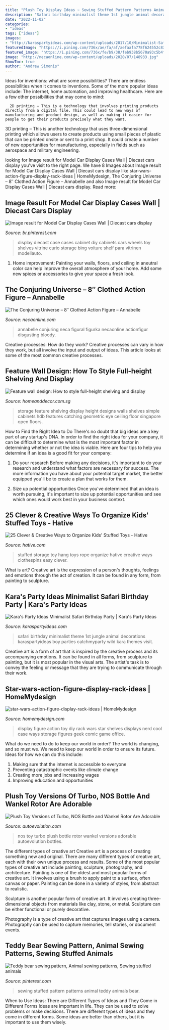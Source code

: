 ```yaml
---
title: "Plush Toy Display Ideas ~ Sewing Stuffed Pattern Patterns Animal Teddy Animals Bear"
description: "Safari birthday minimalist theme 1st jungle animal decorations karaspartyideas boy parties catchmyparty wild kara themes visit"
date: "2022-11-02"
categories:
- "ideas"
tags: ["ideas"]
images:
- "http://karaspartyideas.com/wp-content/uploads/2017/10/Minimalist-Safari-Birthday-Party-via-Karas-Party-Ideas-KarasPartyIdeas.com11.jpg"
featuredImage: "https://i.pinimg.com/736x/ae/fa/af/aefaafa778f624552c839d19a182837a.jpg"
featured_image: "https://i.pinimg.com/736x/fe/b9/38/feb938b5670a93c5b4ffda9276e58b31.jpg"
image: "http://necaonline.com/wp-content/uploads/2020/07/148933.jpg"
ShowToc: true
author: "Andrew Simonis"
---
```



Ideas for inventions: what are some possibilities?
There are endless possibilities when it comes to inventions. Some of the more popular ideas include:
The internet, home automation, and improving healthcare. Here are a few other possibilities that may come to mind: 

      2D printing – This is a technology that involves printing products directly from a digital file. This could lead to new ways of manufacturing and product design, as well as making it easier for people to get their products precisely what they want.
3D printing – This is another technology that uses three-dimensional printing which allows users to create products using small pieces of plastic that can be printed onsite or sent to a print shop. It could create a number of new opportunities for manufacturing, especially in fields such as aerospace and military engineering.

	

		
looking for Image result for Model Car Display Cases Wall | Diecast cars display you've visit to the right page. We have 8 Images about Image result for Model Car Display Cases Wall | Diecast cars display like star-wars-action-figure-display-rack-ideas | HomeMydesign, The Conjuring Universe – 8″ Clothed Action Figure – Annabelle and also Image result for Model Car Display Cases Wall | Diecast cars display. Read more:
		
    
## Image Result For Model Car Display Cases Wall | Diecast Cars Display

<img loading=lazy src="https://i.pinimg.com/736x/ae/fa/af/aefaafa778f624552c839d19a182837a.jpg" onerror="this.onerror=null;this.src='https://tse3.mm.bing.net/th?id=OIP.J6uNA2s8EKmqloCEXpLn7QHaLI&amp;pid=15.1';" alt="Image result for Model Car Display Cases Wall | Diecast cars display">

_Source: br.pinterest.com_

>display diecast case cases cabinet diy cabinets cars wheels toy shelves vitrine curio storage bing voiture shelf para vitrinen modellauto. 

	

1. Home improvement: Painting your walls, floors, and ceiling in aneutral color can help improve the overall atmosphere of your home. Add some new spices or accessories to give your space a fresh look. 

    
## The Conjuring Universe – 8″ Clothed Action Figure – Annabelle

<img loading=lazy src="http://necaonline.com/wp-content/uploads/2020/07/148933.jpg" onerror="this.onerror=null;this.src='https://tse1.mm.bing.net/th?id=OIP.4ReigL241mgdQ9CKTaPN9gHaLG&amp;pid=15.1';" alt="The Conjuring Universe – 8″ Clothed Action Figure – Annabelle">

_Source: necaonline.com_

>annabelle conjuring neca figural figurka necaonline actionfigur disgusting bloody. 

	

Creative processes: How do they work?
Creative processes can vary in how they work, but all involve the input and output of ideas. This article looks at some of the most common creative processes.

    
## Feature Wall Design: How To Style Full-height Shelving And Display

<img loading=lazy src="https://www.homeanddecor.com.sg/sites/default/files/blog/2017/06/65658-54469-one-one.jpg" onerror="this.onerror=null;this.src='https://tse3.mm.bing.net/th?id=OIP.MzgXw7UvK90lfPU7b02JywHaLG&amp;pid=15.1';" alt="Feature wall design: How to style full-height shelving and display">

_Source: homeanddecor.com.sg_

>storage feature shelving display height designs walls shelves simple cabinets hdb features catching geometric eye ceiling floor singapore open floors. 

	

How to Find the Right Idea to Do
There's no doubt that big ideas are a key part of any startup's DNA. In order to find the right idea for your company, it can be difficult to determine what is the most important factor in determining whether or not the idea is viable. Here are four tips to help you determine if an idea is a good fit for your company:
1. Do your research
 Before making any decisions, it's important to do your research and understand what factors are necessary for success. The more information you have about your potential target market, the better equipped you'll be to create a plan that works for them.

2. Size up potential opportunities
Once you've determined that an idea is worth pursuing, it's important to size up potential opportunities and see which ones would work best in your business context.

    
## 25 Clever &amp; Creative Ways To Organize Kids&#039; Stuffed Toys - Hative

<img loading=lazy src="https://hative.com/wp-content/uploads/2015/06/stuffed-toy-storage/20-stuffed-toy-storage-ideas.jpg" onerror="this.onerror=null;this.src='https://tse4.mm.bing.net/th?id=OIP.YwRuGHqYgoW26Xlt66b5kgHaLG&amp;pid=15.1';" alt="25 Clever &amp; Creative Ways to Organize Kids&#039; Stuffed Toys - Hative">

_Source: hative.com_

>stuffed storage toy hang toys rope organize hative creative ways clothespins easy clever. 

	

What is art?
Creative art is the expression of a person's thoughts, feelings and emotions through the act of creation. It can be found in any form, from painting to sculpture.

    
## Kara&#039;s Party Ideas Minimalist Safari Birthday Party | Kara&#039;s Party Ideas

<img loading=lazy src="http://karaspartyideas.com/wp-content/uploads/2017/10/Minimalist-Safari-Birthday-Party-via-Karas-Party-Ideas-KarasPartyIdeas.com11.jpg" onerror="this.onerror=null;this.src='https://tse3.mm.bing.net/th?id=OIP.U71r4Ybs7a4zCdlEP7HbKAHaLH&amp;pid=15.1';" alt="Kara&#039;s Party Ideas Minimalist Safari Birthday Party | Kara&#039;s Party Ideas">

_Source: karaspartyideas.com_

>safari birthday minimalist theme 1st jungle animal decorations karaspartyideas boy parties catchmyparty wild kara themes visit. 

	

Creative art is a form of art that is inspired by the creative process and its accompanying emotions. It can be found in all forms, from sculpture to painting, but it is most popular in the visual arts. The artist's task is to convey the feeling or message that they are trying to communicate through their work.

    
## Star-wars-action-figure-display-rack-ideas | HomeMydesign

<img loading=lazy src="https://homemydesign.com/wp-content/uploads/2020/01/star-wars-action-figure-display-rack-ideas.jpg" onerror="this.onerror=null;this.src='https://tse1.mm.bing.net/th?id=OIP.MhOM_CYq3nCsdHzY-byTugHaLH&amp;pid=15.1';" alt="star-wars-action-figure-display-rack-ideas | HomeMydesign">

_Source: homemydesign.com_

>display figure action toy diy rack wars star shelves displays nerd cool case ways storage figures geek comic game office. 

	

What do we need to do to keep our world in order?
The world is changing, and so must we. We need to keep our world in order to ensure its future. Ideas for how we can do this include: 
1. Making sure that the internet is accessible to everyone 
2. Preventing catastrophic events like climate change 
3. Creating more jobs and increasing wages 
4. Improving education and opportunities 

    
## Plush Toy Versions Of Turbo, NOS Bottle And Wankel Rotor Are Adorable

<img loading=lazy src="http://s1.cdn.autoevolution.com/images/news/gallery/plush-toy-versions-of-turbo-nos-bottle-and-wankel-rotor-are-adorable-photo-gallery_3.jpg" onerror="this.onerror=null;this.src='https://tse2.mm.bing.net/th?id=OIP.HTqAq0XofzrLRAGUdkGWtgHaFj&amp;pid=15.1';" alt="Plush Toy Versions of Turbo, NOS Bottle and Wankel Rotor Are Adorable">

_Source: autoevolution.com_

>nos toy turbo plush bottle rotor wankel versions adorable autoevolution bottles. 

	

The different types of creative art
Creative art is a process of creating something new and original. There are many different types of creative art, each with their own unique process and results. Some of the most popular types of creative art include painting, sculpture, photography, and architecture.
Painting is one of the oldest and most popular forms of creative art. It involves using a brush to apply paint to a surface, often canvas or paper. Painting can be done in a variety of styles, from abstract to realistic.

Sculpture is another popular form of creative art. It involves creating three-dimensional objects from materials like clay, stone, or metal. Sculpture can be either functional or purely decorative.

Photography is a type of creative art that captures images using a camera. Photography can be used to capture memories, tell stories, or document events.

    
## Teddy Bear Sewing Pattern, Animal Sewing Patterns, Sewing Stuffed Animals

<img loading=lazy src="https://i.pinimg.com/736x/fe/b9/38/feb938b5670a93c5b4ffda9276e58b31.jpg" onerror="this.onerror=null;this.src='https://tse4.mm.bing.net/th?id=OIP.QnY3bmpsj0IvRJv55nlUXgHaKB&amp;pid=15.1';" alt="Teddy bear sewing pattern, Animal sewing patterns, Sewing stuffed animals">

_Source: pinterest.com_

>sewing stuffed pattern patterns animal teddy animals bear. 

	

When to Use Ideas: There are Different Types of Ideas and They Come in Different Forms
Ideas are important in life. They can be used to solve problems or make decisions. There are different types of ideas and they come in different forms. Some ideas are better than others, but it is important to use them wisely.

